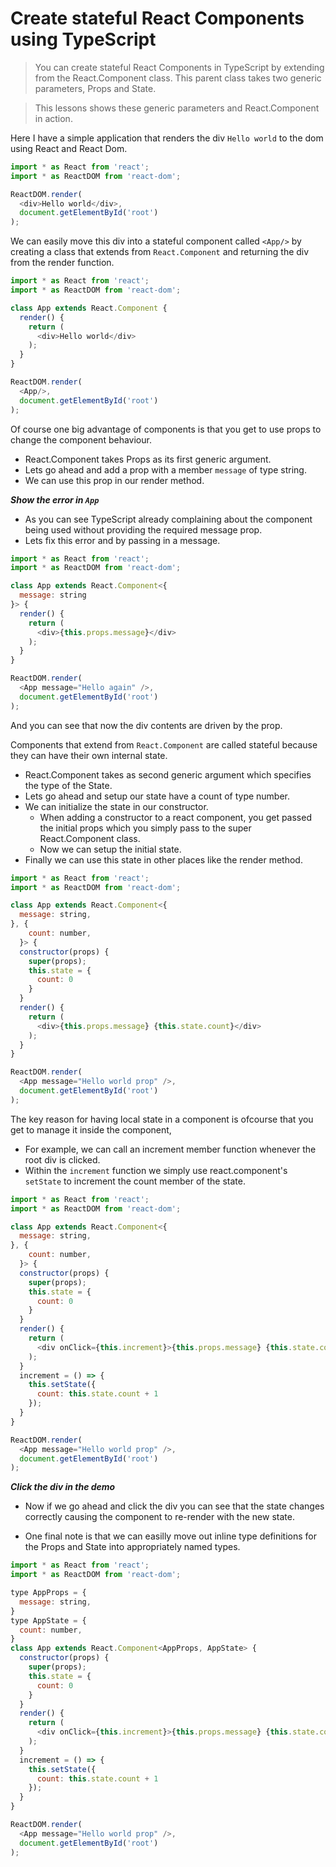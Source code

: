 # Create stateful React Components using TypeScript

> You can create stateful React Components in TypeScript by extending from the React.Component class. This parent class takes two generic parameters, Props and State.

> This lessons shows these generic parameters and React.Component in action.

Here I have a simple application that renders the div `Hello world` to the dom using React and React Dom.
```js
import * as React from 'react';
import * as ReactDOM from 'react-dom';

ReactDOM.render(
  <div>Hello world</div>,
  document.getElementById('root')
);
```

We can easily move this div into a stateful component called `<App/>` by creating a class that extends from `React.Component` and returning the div from the render function.

```js
import * as React from 'react';
import * as ReactDOM from 'react-dom';

class App extends React.Component {
  render() {
    return (
      <div>Hello world</div>
    );
  }
}

ReactDOM.render(
  <App/>,
  document.getElementById('root')
);
```

Of course one big advantage of components is that you get to use props to change the component behaviour. 

* React.Component takes Props as its first generic argument. 
* Lets go ahead and add a prop with a member `message` of type string. 
* We can use this prop in our render method. 

***Show the error in `App`***
* As you can see TypeScript already complaining about the component being used without providing the required message prop.
* Lets fix this error and by passing in a message. 

```js
import * as React from 'react';
import * as ReactDOM from 'react-dom';

class App extends React.Component<{
  message: string
}> {
  render() {
    return (
      <div>{this.props.message}</div>
    );
  }
}

ReactDOM.render(
  <App message="Hello again" />,
  document.getElementById('root')
);
```

And you can see that now the div contents are driven by the prop. 

Components that extend from `React.Component` are called stateful because they can have their own internal state. 

* React.Component takes as second generic argument which specifies the type of the State. 
* Lets go ahead and setup our state have a count of type number. 
* We can initialize the state in our constructor. 
  * When adding a constructor to a react component, you get passed the initial props which you simply pass to the super React.Component class. 
  * Now we can setup the initial state.
* Finally we can use this state in other places like the render method.

```js
import * as React from 'react';
import * as ReactDOM from 'react-dom';

class App extends React.Component<{
  message: string,
}, {
    count: number,
  }> {
  constructor(props) {
    super(props);
    this.state = {
      count: 0
    }
  }
  render() {
    return (
      <div>{this.props.message} {this.state.count}</div>
    );
  }
}

ReactDOM.render(
  <App message="Hello world prop" />,
  document.getElementById('root')
);
```

The key reason for having local state in a component is ofcourse that you get to manage it inside the component, 

* For example, we can call an increment member function whenever the root div is clicked. 
* Within the `increment` function we simply use react.component's `setState` to increment the count member of the state.

```js
import * as React from 'react';
import * as ReactDOM from 'react-dom';

class App extends React.Component<{
  message: string,
}, {
    count: number,
  }> {
  constructor(props) {
    super(props);
    this.state = {
      count: 0
    }
  }
  render() {
    return (
      <div onClick={this.increment}>{this.props.message} {this.state.count}</div>
    );
  }
  increment = () => {
    this.setState({
      count: this.state.count + 1
    });
  }
}

ReactDOM.render(
  <App message="Hello world prop" />,
  document.getElementById('root')
);
```

***Click the div in the demo***
* Now if we go ahead and click the div you can see that the state changes correctly causing the component to re-render with the new state.

* One final note is that we can easilly move out inline type definitions for the Props and State into appropriately named types.

```js
import * as React from 'react';
import * as ReactDOM from 'react-dom';

type AppProps = {
  message: string,
}
type AppState = {
  count: number,
}
class App extends React.Component<AppProps, AppState> {
  constructor(props) {
    super(props);
    this.state = {
      count: 0
    }
  }
  render() {
    return (
      <div onClick={this.increment}>{this.props.message} {this.state.count}</div>
    );
  }
  increment = () => {
    this.setState({
      count: this.state.count + 1
    });
  }
}

ReactDOM.render(
  <App message="Hello world prop" />,
  document.getElementById('root')
);
```
